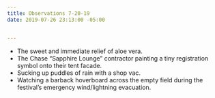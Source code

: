 ```yaml
---
title: Observations 7-20-19
date: 2019-07-26 23:13:00 -05:00


---
```


- The sweet and immediate relief of aloe vera.
- The Chase “Sapphire Lounge” contractor painting a tiny registration symbol onto their tent facade.
- Sucking up puddles of rain with a shop vac.
- Watching a barback hoverboard across the empty field during the festival’s emergency wind/lightning evacuation.